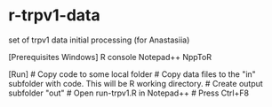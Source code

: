 # r-trpv1-data
set of trpv1 data initial processing (for Anastasiia)

[Prerequisites Windows]
    R console
    Notepad++
    NppToR
    
[Run]
    # Copy code to some local folder
    # Copy data files to the "in" subfolder with code. This will be R working directory.
    # Create output subfolder "out"
    # Open run-trpv1.R in Notepad++
    # Press Ctrl+F8
